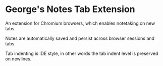 # George's Notes Tab Extension

An extension for Chromium browsers, which enables notetaking on new tabs.

Notes are automatically saved and persist across browser sessions and tabs.

Tab indenting is IDE style, in other words the tab indent level is preserved on newlines.